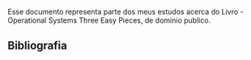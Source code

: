 
Esse documento representa parte dos meus estudos acerca do Livro - Operational Systems  Three Easy Pieces, de dominio publico.

## Bibliografia
